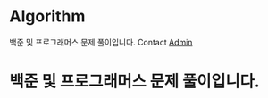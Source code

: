 # Algorithm
백준 및 프로그래머스 문제 풀이입니다.
Contact <a href="[mailto:admin@codingfactory.net](https://www.acmicpc.net/)">Admin</a>
<h1>백준 및 프로그래머스 문제 풀이입니다.</h1>
